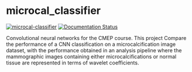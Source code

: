# microcal_classifier

[![microcal-classifier](https://circleci.com/gh/lorenzomarini96/microcal-classifier.svg?style=svg)](https://app.circleci.com/pipelines/github/lorenzomarini96/microcal_classifier?filter=all)
[![Documentation Status](https://readthedocs.org/projects/microcal-classifier/badge/?version=latest)](https://microcal-classifier.readthedocs.io/en/latest/?badge=latest)

Convolutional neural networks for the CMEP course. This project Compare the performance of a CNN classification on a microcalcification image dataset, with the performance obtained in an analysis pipeline where the mammographic images containing either microcalcifications or normal tissue are represented in terms of wavelet coefficients.


